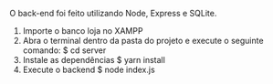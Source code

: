O back-end foi feito utilizando Node, Express e SQLite.

1. Importe o banco loja no XAMPP 
2. Abra o terminal dentro da pasta do projeto e execute o seguinte comando:
$ cd server
2. Instale as dependências
$ yarn install
3. Execute o backend
$ node index.js

